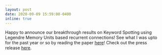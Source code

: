 ```yaml
---
layout: post
date: 2020-09-09 15:59:00-0400
inline: true
---
```


Happy to announce our breakthrough results on Keyword Spotting using Legendre Memory Units based recurrent connections! See what I was upto for the past year or so by reading the paper <a href="https://arxiv.org/abs/2009.04465" target="_blank">here</a>! Check out the press release <a href="https://www.newswire.com/news/new-abr-technology-lowers-power-consumption-by-94-for-always-on-devices-21214883" target="_blank">here</a>.